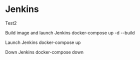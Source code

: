 # Jenkins
Test2

Build image and launch Jenkins
docker-compose up -d --build

Launch Jenkins
docker-compose up

Down Jenkins 
docker-compose down
